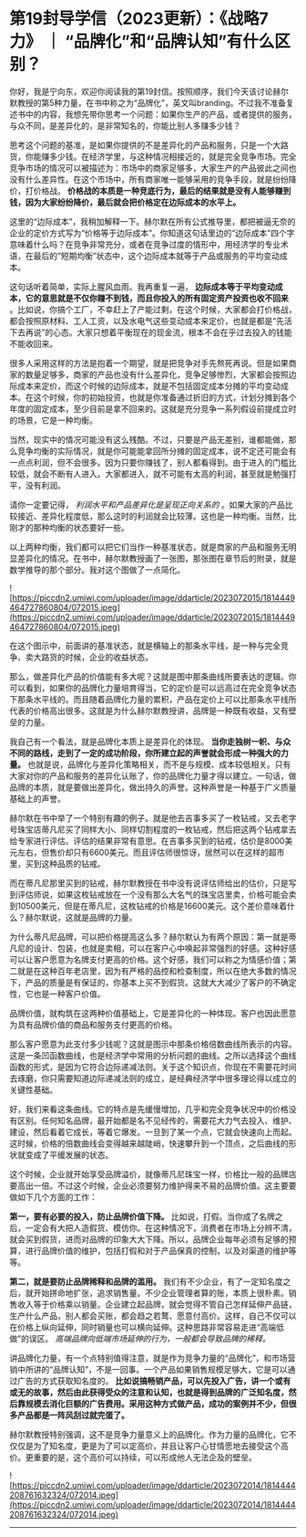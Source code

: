 # 第19封导学信（2023更新）：《战略7力》 ｜ “品牌化”和“品牌认知”有什么区别？

你好，我是宁向东，欢迎你阅读我的第19封信。按照顺序，我们今天该讨论赫尔默教授的第5种力量，在书中称之为“品牌化”，英文叫branding。不过我不准备复述书中的内容，我想先带你思考一个问题：如果你生产的产品，或者提供的服务，与众不同，是差异化的，是非常知名的，你能比别人多赚多少钱？

思考这个问题的基准，是如果你提供的不是差异化的产品和服务，只是一个大路货，你能赚多少钱。在经济学里，与这种情况相接近的，就是完全竞争市场。完全竞争市场的情况可以被描述为：市场中的商家足够多，大家生产的产品彼此之间也没有什么差异性。在这个市场中，所有商家唯一能够采用的竞争手段，就是纷纷降价，打价格战。 **价格战的本质是一种竞底行为，最后的结果就是没有人能够赚到钱，因为大家纷纷降价，最后就会把价格定在边际成本的水平上。**

这里的“边际成本”，我稍加解释一下。赫尔默在所有公式推导里，都把被逼无奈的企业的定价方式写为“价格等于边际成本”。你知道这句话里边的“边际成本”四个字意味着什么吗？在竞争非常充分，或者在竞争过度的情形中，用经济学的专业术语，在最后的“短期均衡”状态中，这个边际成本就等于产品或服务的平均变动成本。

这句话听着简单，实际上腥风血雨。我再重复一遍， **边际成本等于平均变动成本，它的意思就是不仅你赚不到钱，而且你投入的所有固定资产投资也收不回来** 。比如说，你搞个工厂，不幸赶上了产能过剩，在这个时候，大家都会打价格战，都会按照原材料、工人工资，以及水电气这些变动成本来定价，也就是都是“先活下去再说”的心态。大家只想着平衡现在的现金流，根本不会在乎过去投入的钱能不能收回来。

很多人采用这样的方法是抱着一个期望，就是把竞争对手先熬死再说。但是如果商家的数量足够多，商家的产品也没有什么差异化，竞争足够惨烈，大家都会按照边际成本来定价，而这个时候的边际成本，就是不包括固定成本分摊的平均变动成本。在这个时候，你的初始投资，也就是你准备通过折旧的方式，计划分摊到各个年度的固定成本，至少目前是拿不回来的。这就是充分竞争一系列假设前提成立时的场景，它是一种均衡。

当然，现实中的情况可能没有这么残酷。不过，只要是产品无差别，谁都能做，那么竞争均衡的实际情况，就是你可能能拿回所分摊的固定成本，说不定还可能会有一点点利润，但不会很多。因为只要你赚钱了，别人都看得到。由于进入的门槛比较低，就会不断有人进入。大家都进入，就不可能有太高的利润，甚至就是勉强打平，没有利润。

请你一定要记得， *利润水平和产品差异化是呈现正向关系的* 。如果大家的产品比较接近、差异化程度低，那么这时的利润就会比较薄。这也是一种均衡。当然，比刚才的那种均衡的状态要好一些。

以上两种均衡，我们都可以把它们当作一种基准状态，就是商家的产品和服务无明显差异化的情况。在书中，赫尔默教授画了一张图，那张图在章节后的附录，就是数学推导的那个部分。我对这个图做了一点简化。

![https://piccdn2.umiwi.com/uploader/image/ddarticle/2023072015/1814449464727860804/072015.jpeg](https://piccdn2.umiwi.com/uploader/image/ddarticle/2023072015/1814449464727860804/072015.jpeg)

在这个图示中，前面讲的基准状态，就是横轴上的那条水平线，是一种与完全竞争、卖大路货的时候，企业的收益状态。

那么，做差异化产品的价值能有多大呢？这就是图中那条曲线所要表达的逻辑。你可以看到，如果你的品牌化力量培育得当，它的定价是可以远高过在完全竞争状态下那条水平线的。而且随着品牌化力量的累积，产品在定价上可以比那条水平线所代表的价格高出很多。这就是为什么赫尔默教授讲，品牌是一种既有收益，又有壁垒的力量。

我自己有一个看法，就是品牌化本质上是差异化的体现。 **当你走独树一帜、与众不同的路线，走到了一定的成功阶段，你所建立起的声誉就会形成一种强大的力量。** 也就是说，品牌化与差异化策略相关，而不是与规模、成本较低相关。只有大家对你的产品和服务的差异化认账了，你的品牌化力量才得以建立。一句话，做品牌的本质，就是要做出差异化，做出持久的声誉。这种声誉是一种基于广义质量基础上的声誉。

赫尔默在书中举了一个特别有趣的例子。就是他去吉事多买了一枚钻戒，又去老字号珠宝店蒂凡尼买了同样大小、同样切割程度的一枚钻戒，然后把这两个钻戒拿去给专家进行评估。评估的结果非常有意思。在吉事多买到的钻戒，估价是8000美元左右，但售价却只有6600美元。而且评估师很惊讶，居然可以在这样的超市里，买到这种品质的钻戒。

而在蒂凡尼那里买到的钻戒，赫尔默教授在书中没有说评估师给出的估价，只是写到评估师说，如果这枚钻戒放在一个没有那么大名气的珠宝店里卖，价格可能会卖到10500美元，但是在蒂凡尼，这枚钻戒的价格是16600美元。这个差价意味着什么？赫尔默说，这就是品牌的力量。

为什么蒂凡尼品牌，可以把价格提高这么多？赫尔默认为有两个原因：第一就是蒂凡尼的设计、包装，也就是卖相，可以在客户心中唤起非常强烈的好感。这种好感可以让客户愿意为名牌支付更高的价格。这个好感，我们可以称之为情感价值；第二就是在这种百年老店里，因为有严格的品控和检查制度，所以在绝大多数的情况下，产品的质量是有保证的，你基本上买不到假货。这就大大减少了客户的不确定性，它也是一种客户价值。

品牌价值，就构筑在这两种价值基础上，它是差异化的一种体现。客户也因此愿意为具有品牌价值的商品和服务支付更高的价格。

那么客户愿意为此支付多少钱呢？这就是图示中那条价格倍数曲线所表示的内容。这是一条凹函数曲线，也是经济学中常用的分析问题的曲线。之所以选择这个曲线函数的形式，是因为它符合边际递减法则。关于这个知识点，你现在不需要花时间去琢磨，你只需要知道边际递减法则的成立，是经典经济学中很多理论得以成立的关键性基础。

好，我们来看这条曲线。它的特点是先缓慢增加，几乎和完全竞争状况中的价格没有区别。任何知名品牌，最开始都是名不见经传的，需要花大力气去投入、维护、建设，然后看着它成长，等着它爆发。一旦到了某一个点，它就会快速向上而起。这时候，价格的倍数曲线会变得越来越陡峭，快速攀升到一个顶点，之后曲线的形状就变成了平缓发展的状态。

这个时候，企业就开始享受品牌溢价，就像蒂凡尼珠宝一样，价格比一般的品牌店要高出一倍。不过这个时候，企业必须要努力维护得来不易的品牌价值。这主要要做如下几个方面的工作：

 **第一，要有必要的投入，防止品牌价值下降。** 比如说，打假。当你成了名牌之后，一定会有大把人造假货、模仿你。在这种情况下，消费者在市场上分辨不清，就会买到假货，进而对品牌的印象大大下降。所以，品牌企业每年必须有足够的预算，进行品牌价值的维护，包括打假和对于产品保真的控制，以及对渠道的维护等等。

 **第二，就是要防止品牌稀释和品牌的滥用。** 我们有不少企业，有了一定知名度之后，就开始拼命地扩张，追求销售量。不少企业管理者算的账，本质上很朴素。销售收入等于价格乘以销量。企业建立起品牌，就会觉得不管自己怎样延伸产品链，生产什么产品，别人都会买账，都会趋之若鹜、愿意付高价。这样，自己不仅可以在价格上纵向延伸，同时销量也可以横向延伸。这种思路非常容易走进“高端低做”的误区。 *高端品牌向低端市场延伸的行为，一般都会导致品牌的稀释。*

讲品牌化力量，有一个点特别值得注意，就是作为竞争力量的“品牌化”，和市场营销中所讲的“品牌认知”，不是一回事。一个产品如果销售规模足够大，它是可以通过广告的方式获取知名度的。 **比如说搞畅销产品，可以先投入广告，讲一个或有或无的故事，然后由此获得受众的注意和认知，也就是得到品牌的广泛知名度，然后靠规模去消化巨额的广告费用。采用这种方式做产品，成功的案例并不少，但很多产品都是一阵风刮过就完蛋了。**

赫尔默教授特别强调，这不是竞争力量意义上的品牌化。作为力量的品牌化，它不仅仅是为了知名度，更是为了可以定高价，并且让客户心甘情愿地去接受这个高价。更重要的是，这个高价可以持续，可以形成他人无法企及的壁垒。

![https://piccdn2.umiwi.com/uploader/image/ddarticle/2023072014/1814444208761632324/072014.jpeg](https://piccdn2.umiwi.com/uploader/image/ddarticle/2023072014/1814444208761632324/072014.jpeg)

---
